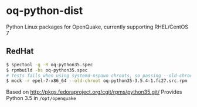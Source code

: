# oq-python-dist
Python Linux packages for OpenQuake, currently supporting RHEL/CentOS 7

## RedHat

```bash
$ spectool -g -R oq-python35.spec
$ rpmbuild -bs oq-python35.spec
# Tests fails when using systemd-nspawn chroots, so passing --old-chroot
$ mock -r epel-7-x86_64 --old-chroot oq-python35-3.5.4-1.fc27.src.rpm
```

Based on http://pkgs.fedoraproject.org/cgit/rpms/python35.git/
Provides Python 3.5 in `/opt/openquake`
